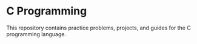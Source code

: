 # C Programming

This repository contains practice problems, projects, and guides for the C programming language.
